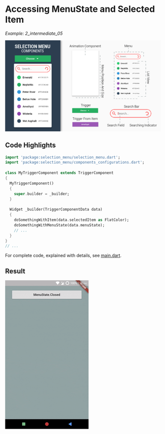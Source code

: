 # Accessing MenuState and Selected Item
*Example: 2_intermediate_05*

<!-- TODO add reference to docs -->

![Components Image](../data/selection_menu%20anatomy%20components.jpg)

## Code Highlights

```dart
import 'package:selection_menu/selection_menu.dart';
import 'package:selection_menu/components_configurations.dart';

class MyTriggerComponent extends TriggerComponent
{
  MyTriggerComponent()
  {
    super.builder = _builder;
  }
  
  Widget _builder(TriggerComponentData data)
  {
    doSomethingWithItem(data.selectedItem as FlatColor);
    doSomethingWithMenuState(data.menuState);
    // ...
  }
}
// ...
```

For complete code, explained with details, see [main.dart](./main.dart).
## Result

![Result Gif](./2_05.gif)